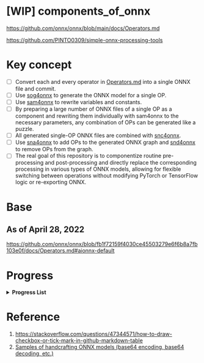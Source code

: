 # [WIP] components_of_onnx

https://github.com/onnx/onnx/blob/main/docs/Operators.md

https://github.com/PINTO0309/simple-onnx-processing-tools

# Key concept
- [ ] Convert each and every operator in [Operators.md](https://github.com/onnx/onnx/blob/main/docs/Operators.md) into a single ONNX file and commit.
- [ ] Use [sog4onnx](https://github.com/PINTO0309/sog4onnx) to generate the ONNX model for a single OP.
- [ ] Use [sam4onnx](https://github.com/PINTO0309/sam4onnx) to rewrite variables and constants.
- [ ] By preparing a large number of ONNX files of a single OP as a component and rewriting them individually with sam4onnx to the necessary parameters, any combination of OPs can be generated like a puzzle.
- [ ] All generated single-OP ONNX files are combined with [snc4onnx](https://github.com/PINTO0309/snc4onnx).
- [ ] Use [sna4onnx](https://github.com/PINTO0309/sna4onnx) to add OPs to the generated ONNX graph and [snd4onnx](https://github.com/PINTO0309/snd4onnx) to remove OPs from the graph.
- [ ] The real goal of this repository is to componentize routine pre-processing and post-processing and directly replace the corresponding processing in various types of ONNX models, allowing for flexible switching between operations without modifying PyTorch or TensorFlow logic or re-exporting ONNX.

# Base
## As of April 28, 2022
https://github.com/onnx/onnx/blob/fb1f72159f4030ce45503279e6f6b8a7fb103e0f/docs/Operators.md#aionnx-default

# Progress

**<details><summary>Progress List</summary><div>**

|**No.**|**Operator**|**Fin**|
|:-|:-|:-:|
|001|Abs|:heavy_check_mark:|
|002|Acos|:heavy_check_mark:|
|003|Acosh|:heavy_check_mark:|
|004|Add|:heavy_check_mark:|
|005|And|:heavy_check_mark:|
|006|ArgMax|:heavy_check_mark:|
|007|ArgMin|:heavy_check_mark:|
|008|Asin|:heavy_check_mark:|
|009|Asinh|:heavy_check_mark:|
|010|Atan||
|011|Atanh||
|012|AveragePool||
|013|BatchNormalization||
|014|BitShift||
|015|Cast||
|016|Ceil||
|017|Clip||
|018|Compress||
|019|Concat||
|020|ConcatFromSequence||
|021|Constant||
|022|ConstantOfShape||
|023|Conv||
|024|ConvInteger||
|025|ConvTranspose||
|026|Cos||
|027|Cosh||
|028|CumSum||
|029|DepthToSpace||
|030|DequantizeLinear||
|031|Det||
|032|Div||
|033|Dropout||
|034|Einsum||
|035|Elu||
|036|Equal||
|037|Erf||
|038|Exp||
|039|Expand||
|040|EyeLike||
|041|Flatten||
|042|Floor||
|043|GRU||
|044|Gather||
|045|GatherElements||
|046|GatherND||
|047|Gemm||
|048|GlobalAveragePool||
|049|GlobalLpPool||
|050|GlobalMaxPool||
|051|Greater||
|052|GridSample||
|053|HardSigmoid||
|054|Hardmax||
|055|Identity||
|056|If||
|057|InstanceNormalization||
|058|IsInf||
|059|IsNaN||
|060|LRN||
|061|LSTM||
|062|LeakyRelu||
|063|Less||
|064|Log||
|065|Loop||
|066|LpNormalization||
|067|LpPool||
|068|MatMul||
|069|MatMulInteger||
|070|Max||
|071|MaxPool||
|072|MaxRoiPool||
|073|MaxUnpool||
|074|Mean||
|075|Min||
|076|Mod||
|077|Mul||
|078|Multinomial||
|079|Neg||
|080|NonMaxSuppression||
|081|NonZero||
|082|Not||
|083|OneHot||
|084|Optional||
|085|OptionalGetElement||
|086|OptionalHasElement||
|087|Or||
|088|PRelu||
|089|Pad||
|090|Pow||
|091|QLinearConv||
|092|QLinearMatMul||
|093|QuantizeLinear||
|094|RNN||
|095|RandomNormal||
|096|RandomNormalLike||
|097|RandomUniform||
|098|RandomUniformLike||
|099|Reciprocal||
|100|ReduceL1||
|101|ReduceL2||
|102|ReduceLogSum||
|103|ReduceLogSumExp||
|104|ReduceMax||
|105|ReduceMean||
|106|ReduceMin||
|107|ReduceProd||
|108|ReduceSum||
|109|ReduceSumSquare||
|110|Relu||
|111|Reshape||
|112|Resize||
|113|ReverseSequence||
|114|RoiAlign||
|115|Round||
|116|Scan||
|117|Scatter||
|118|ScatterElements||
|119|ScatterND||
|120|Selu||
|121|SequenceAt||
|122|SequenceConstruct||
|123|SequenceEmpty||
|124|SequenceErase||
|125|SequenceInsert||
|126|SequenceLength||
|127|Shape||
|128|Shrink||
|129|Sigmoid||
|130|Sign||
|131|Sin||
|132|Sinh||
|133|Size||
|134|Slice||
|135|Softplus||
|136|Softsign||
|137|SpaceToDepth||
|138|Split||
|139|SplitToSequence||
|140|Sqrt||
|141|Squeeze||
|142|StringNormalizer||
|143|Sub||
|144|Sum||
|145|Tan||
|146|Tanh||
|147|TfIdfVectorizer||
|148|ThresholdedRelu||
|149|Tile||
|150|TopK||
|151|Transpose||
|152|Trilu||
|153|Unique||
|154|Unsqueeze||
|155|Upsample||
|156|Where||
|157|Xor||
|158|Bernoulli||
|159|CastLike||
|160|Celu||
|161|DynamicQuantizeLinear||
|162|GreaterOrEqual||
|163|HardSwish||
|164|LessOrEqual||
|165|LogSoftmax||
|166|MeanVarianceNormalization||
|167|NegativeLogLikelihoodLoss||
|168|Range||
|169|SequenceMap||
|170|Softmax||
|171|SoftmaxCrossEntropyLoss||
|Z001|Normalization_rgb_imagenet|:heavy_check_mark:|
|Z002|Normalization_bgr_imagenet|:heavy_check_mark:|

</div></details>

# Reference
1. https://stackoverflow.com/questions/47344571/how-to-draw-checkbox-or-tick-mark-in-github-markdown-table
2. [Samples of handcrafting ONNX models (base64 encoding, base64 decoding, etc.)](https://zenn.dev/pinto0309/scraps/a15f4b5c941df3)
